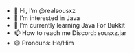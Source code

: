 - 👋 Hi, I’m @realsousxz
- 👀 I’m interested in Java 
- 🌱 I’m currently learning Java For Bukkit
- 📫 How to reach me Discord: sousxz.jar
- 😄 Pronouns: He/Him

<!---
realsousxz/realsousxz is a ✨ special ✨ repository because its `README.md` (this file) appears on your GitHub profile.
You can click the Preview link to take a look at your changes.
--->
